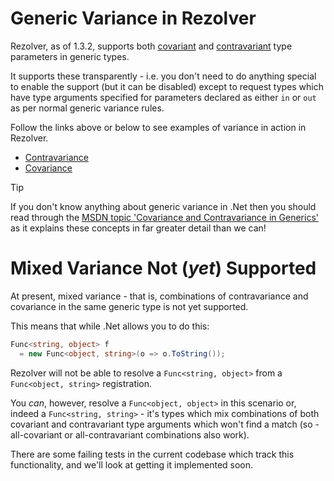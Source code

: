 ﻿# Generic Variance in Rezolver

Rezolver, as of 1.3.2, supports both [covariant](covariance.md) and [contravariant](contravariance.md) type 
parameters in generic types.

It supports these transparently - i.e. you don't need to do anything special to enable the support (but it can 
be disabled) except to request types which have type arguments specified for parameters declared as either
`in` or `out` as per normal generic variance rules.

Follow the links above or below to see examples of variance in action in Rezolver.

- [Contravariance](contravariance.md)
- [Covariance](covariance.md)

> [!TIP]
> If you don't know anything about generic variance in .Net then you should read through
> the [MSDN topic 'Covariance and Contravariance in Generics'](https://docs.microsoft.com/en-us/dotnet/standard/generics/covariance-and-contravariance)
> as it explains these concepts in far greater detail than we can!

# Mixed Variance Not (*yet*) Supported

At present, mixed variance - that is, combinations of contravariance and covariance in the same generic type
is not yet supported.

This means that while .Net allows you to do this:

```cs
Func<string, object> f
  = new Func<object, string>(o => o.ToString());
```

Rezolver will not be able to resolve a `Func<string, object>` from a `Func<object, string>` registration.

You *can*, however, resolve a `Func<object, object>` in this scenario or, indeed a `Func<string, string>` - it's
types which mix combinations of both covariant and contravariant type arguments which won't find a match (so - 
all-covariant or all-contravariant combinations also work).

There are some failing tests in the current codebase which track this functionality, and we'll look at getting
it implemented soon.